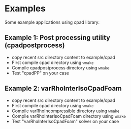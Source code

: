 # Examples

Some example applications using cpad library:

## Example 1: Post processing utility (cpadpostprocess)
  - copy recent src directory content to example/cpad
  - First compile cpad directory using ``wmake`` 
  - Compile cpadpostprocess directory using ``wmake`` 
  - Test "cpadPP" on your case

## Example 2: varRhoInterIsoCpadFoam
  - copy recent src directory content to example/cpad
  - First compile cpad directory using ``wmake`` 
  - Compile varRhoIncompressible directory using ``wmake``
  - Compile varRhoInterIsoCpadFoam directory using ``wmake``
  - Test "varRhoInterIsoCpadFoam" solver on your case